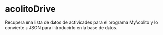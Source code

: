 acolitoDrive
============

Recupera una lista de datos de actividades para el programa MyAcolito y lo convierte a JSON para introducirlo en la base de datos.
